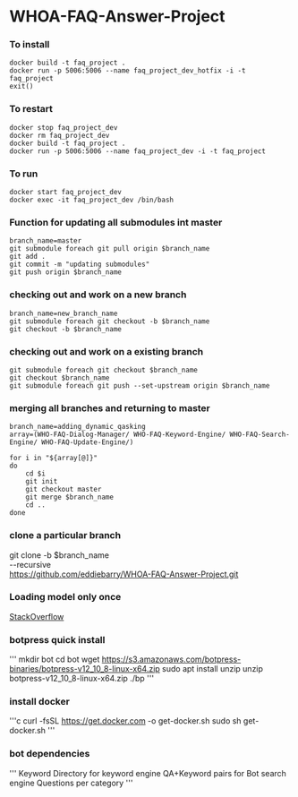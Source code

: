 # WHOA-FAQ-Answer-Project

### To install
```
docker build -t faq_project .
docker run -p 5006:5006 --name faq_project_dev_hotfix -i -t faq_project
exit()
```

### To restart
```
docker stop faq_project_dev
docker rm faq_project_dev
docker build -t faq_project .
docker run -p 5006:5006 --name faq_project_dev -i -t faq_project
```

### To run
```
docker start faq_project_dev
docker exec -it faq_project_dev /bin/bash
```

### Function for updating all submodules int master
```
branch_name=master
git submodule foreach git pull origin $branch_name
git add .
git commit -m "updating submodules"
git push origin $branch_name
```

### checking out and work on a new branch
```
branch_name=new_branch_name
git submodule foreach git checkout -b $branch_name
git checkout -b $branch_name
```

### checking out and work on a existing branch
```
git submodule foreach git checkout $branch_name
git checkout $branch_name
git submodule foreach git push --set-upstream origin $branch_name
```

### merging all branches and returning to master
```
branch_name=adding_dynamic_qasking
array=(WHO-FAQ-Dialog-Manager/ WHO-FAQ-Keyword-Engine/ WHO-FAQ-Search-Engine/ WHO-FAQ-Update-Engine/)

for i in "${array[@]}"
do
	cd $i
    git init
    git checkout master
    git merge $branch_name
    cd ..
done
```

### clone a particular branch
git clone -b $branch_name \
    --recursive \
    https://github.com/eddiebarry/WHOA-FAQ-Answer-Project.git


### Loading model only once
[StackOverflow](https://stackoverflow.com/questions/32213893/how-to-cache-a-large-machine-learning-model-in-flask)


### botpress quick install
'''
mkdir bot
cd bot
wget https://s3.amazonaws.com/botpress-binaries/botpress-v12_10_8-linux-x64.zip
sudo apt install unzip
unzip botpress-v12_10_8-linux-x64.zip
./bp
'''

### install docker
'''c
curl -fsSL https://get.docker.com -o get-docker.sh
sudo sh get-docker.sh
'''

### bot dependencies
'''
Keyword Directory for keyword engine
QA+Keyword pairs for Bot search engine
Questions per category
'''
